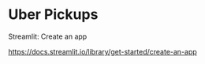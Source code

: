 # Uber Pickups

Streamlit: Create an app

https://docs.streamlit.io/library/get-started/create-an-app
